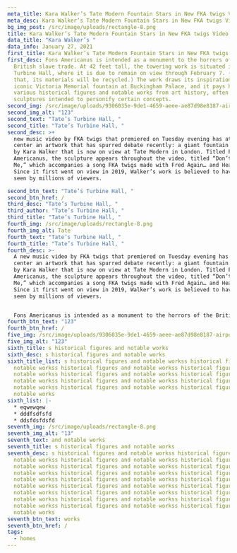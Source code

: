 ```yaml
---
meta_title: Kara Walker’s Tate Modern Fountain Stars in New FKA twigs Video
meta_desc: Kara Walker’s Tate Modern Fountain Stars in New FKA twigs Video
bg_img_post: /src/image/uploads/rectangle-8.png
title: Kara Walker’s Tate Modern Fountain Stars in New FKA twigs Video
data_title: "Kara Walker’s "
data_info: January 27, 2021
first_title: Kara Walker’s Tate Modern Fountain Stars in New FKA twigs Video
first_desc: Fons Americanus is intended as a monument to the horrors of the
  British slave trade. At 42 feet tall, the towering work is situated in Tate’s
  Turbine Hall, where it is due to remain on view through February 7. (After
  that, its materials will be recycled.) The work draws its inspiration from the
  iconic Victoria Memorial fountain at Buckingham Palace, and it pays homage to
  various historical figures and notable works from art history, often via
  sculptures intended to personify certain concepts.
second_img: /src/image/uploads/9306035e-9de1-4659-aeee-ae87d98e8187-airpod_pros.jpg
second_img_alt: "123"
second_text: "Tate’s Turbine Hall, "
second_title: "Tate’s Turbine Hall, "
second_desc: >+
  new music video by FKA twigs that premiered on Tuesday evening has at its
  center an artwork that has spurred debate recently: a giant fountain sculpture
  by Kara Walker that is now on view at Tate Modern in London. Titled Fons
  Americanus, the sculpture appears throughout the video, titled “Don’t Judge
  Me,” which accompanies a song FKA twigs made with Fred Again… and Headie One.
  Since it first went on view in 2019, Walker’s work is believed to have been
  seen by millions of viewers.

second_btn_text: "Tate’s Turbine Hall, "
second_btn_href: /
third_desc: "Tate’s Turbine Hall, "
third_author: "Tate’s Turbine Hall, "
third_title: "Tate’s Turbine Hall, "
fourth_img: /src/image/uploads/rectangle-8.png
fourth_img_alt: Tate
fourth_text: "Tate’s Turbine Hall, "
fourth_title: "Tate’s Turbine Hall, "
fourth_desc: >-
  A new music video by FKA twigs that premiered on Tuesday evening has at its
  center an artwork that has spurred debate recently: a giant fountain sculpture
  by Kara Walker that is now on view at Tate Modern in London. Titled Fons
  Americanus, the sculpture appears throughout the video, titled “Don’t Judge
  Me,” which accompanies a song FKA twigs made with Fred Again… and Headie One.
  Since it first went on view in 2019, Walker’s work is believed to have been
  seen by millions of viewers.


  Fons Americanus is intended as a monument to the horrors of the British slave trade. At 42 feet tall, the towering work is situated in Tate’s Turbine Hall, where it is due to remain on view through February 7. (After that, its materials will be recycled.) The work draws its inspiration from the iconic Victoria Memorial fountain at Buckingham Palace, and it pays homage to various historical figures and notable works from art history, often via sculptures intended to personify certain concepts.
fourth_btn_text: "123"
fourth_btn_href: /
five_img: /src/image/uploads/9306035e-9de1-4659-aeee-ae87d98e8187-airpod_pros.jpg
five_img_alt: "123"
sixth_title: s historical figures and notable works
sixth_desc: s historical figures and notable works
sixth_title_list: s historical figures and notable workss historical figures and
  notable workss historical figures and notable workss historical figures and
  notable workss historical figures and notable workss historical figures and
  notable workss historical figures and notable workss historical figures and
  notable workss historical figures and notable workss historical figures and
  notable works
sixth_list: |-
  * eqwewqew
  * dddfsdfsfd
  * ddsfdsfdsfd
seventh_img: /src/image/uploads/rectangle-8.png
seventh_img_alt: "13"
seventh_text: and notable works
seventh_title: s historical figures and notable works
seventh_desc: s historical figures and notable workss historical figures and
  notable workss historical figures and notable workss historical figures and
  notable workss historical figures and notable workss historical figures and
  notable workss historical figures and notable workss historical figures and
  notable workss historical figures and notable workss historical figures and
  notable workss historical figures and notable workss historical figures and
  notable workss historical figures and notable workss historical figures and
  notable workss historical figures and notable workss historical figures and
  notable workss historical figures and notable workss historical figures and
  notable works
seventh_btn_text: works
seventh_btn_href: /
tags:
  - homes
---
```

